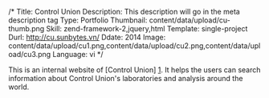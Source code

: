/*
Title: Control Union
Description: This description will go in the meta description tag
Type: Portfolio
Thumbnail: content/data/upload/cu-thumb.png
Skill: zend-framework-2,jquery,html
Template: single-project
Durl: http://cu.sunbytes.vn/
Ddate: 2014
Image: content/data/upload/cu1.png,content/data/upload/cu2.png,content/data/upload/cu3.png
Language: vi
*/

This is an internal website of [Control Union] [1]. It helps the users can search information about Control Union's laboratories and analysis around the world.

[1]: http://www.controlunion.com/en/home        "Control Union"